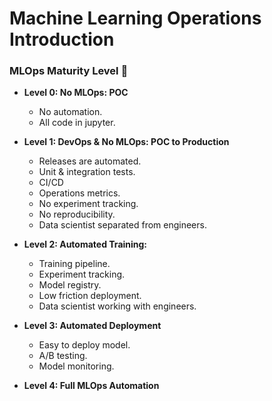 # **Machine Learning Operations Introduction**

### **MLOps Maturity Level 🎯**

- **Level 0: No MLOps: POC**
  - No automation.
  - All code in jupyter.

- **Level 1: DevOps & No MLOps: POC to Production**
  - Releases are automated.
  - Unit & integration tests. 
  - CI/CD
  - Operations metrics.
  - No experiment tracking.
  - No reproducibility.
  - Data scientist separated from engineers.

- **Level 2: Automated Training:**
  - Training pipeline.
  - Experiment tracking.
  - Model registry.
  - Low friction deployment.
  - Data scientist working with engineers.

- **Level 3: Automated Deployment**
  - Easy to deploy model.
  - A/B testing. 
  - Model monitoring.

- **Level 4: Full MLOps Automation**
